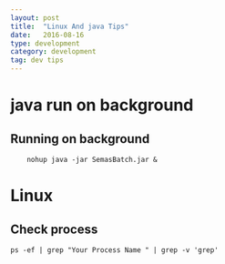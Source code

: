 ```yaml
---
layout: post
title:  "Linux And java Tips"
date:   2016-08-16
type: development
category: development
tag: dev tips
---
```


# java run on background

## Running on background

```
	nohup java -jar SemasBatch.jar &
```

# Linux

## Check process

``` ps -ef | grep "Your Process Name " | grep -v 'grep' ```